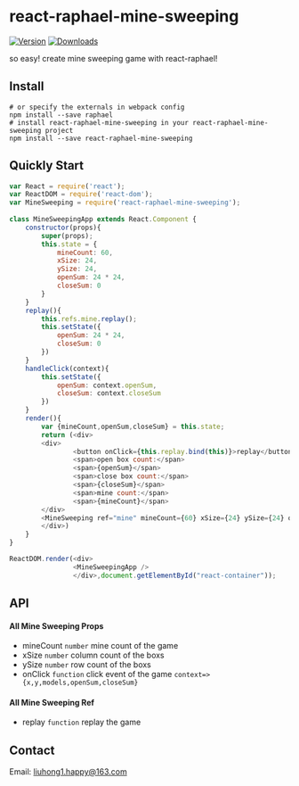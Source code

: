 # react-raphael-mine-sweeping

[![Version](https://img.shields.io/npm/v/react-raphael-mine-sweeping.svg)](https://www.npmjs.com/package/react-raphael-mine-sweeping)
[![Downloads](https://img.shields.io/npm/dt/react-raphael-mine-sweeping.svg)](https://www.npmjs.com/package/react-raphael-mine-sweeping)

so easy! create mine sweeping game with react-raphael!

## Install

	# or specify the externals in webpack config
	npm install --save raphael
	# install react-raphael-mine-sweeping in your react-raphael-mine-sweeping project
    npm install --save react-raphael-mine-sweeping
    
## Quickly Start

``` js
var React = require('react');
var ReactDOM = require('react-dom');
var MineSweeping = require('react-raphael-mine-sweeping');
	
class MineSweepingApp extends React.Component {
	constructor(props){
		super(props);
		this.state = {
			mineCount: 60,
			xSize: 24,
			ySize: 24,
			openSum: 24 * 24,
			closeSum: 0
		}
	}
    replay(){
        this.refs.mine.replay();
		this.setState({
			openSum: 24 * 24,
			closeSum: 0
		})
    }
	handleClick(context){
		this.setState({
			openSum: context.openSum,
			closeSum: context.closeSum
		})
	}
    render(){
		var {mineCount,openSum,closeSum} = this.state;
        return (<div>
        <div>
                <button onClick={this.replay.bind(this)}>replay</button>
                <span>open box count:</span>
                <span>{openSum}</span>
                <span>close box count:</span>
                <span>{closeSum}</span>
                <span>mine count:</span>
                <span>{mineCount}</span>
        </div>        
        <MineSweeping ref="mine" mineCount={60} xSize={24} ySize={24} onClick={this.handleClick.bind(this)}/>
        </div>)
    }
}

ReactDOM.render(<div>
                <MineSweepingApp />
                </div>,document.getElementById("react-container"));
```

## API

#### All Mine Sweeping Props

- mineCount `number` mine count of the game
- xSize `number` column count of the boxs
- ySize `number`  row count of the boxs
- onClick `function` click event of the game `context=>{x,y,models,openSum,closeSum}`

#### All Mine Sweeping Ref

- replay `function` replay the game

## Contact

Email: [liuhong1.happy@163.com](mailto:liuhong1.happy@163.com)